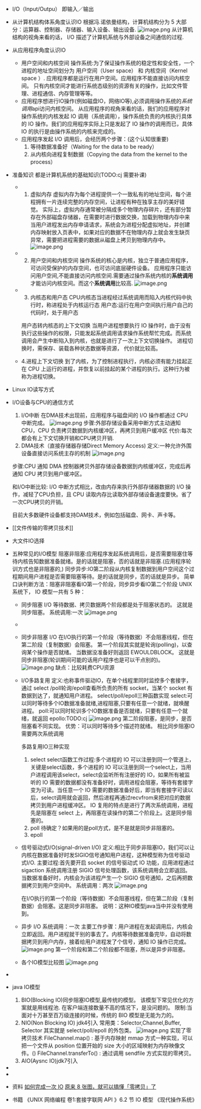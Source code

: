 - I/O（Input/Outpu） 即输入／输出
- 从计算机结构体系角度认识IO
  根据冯.诺依曼结构，计算机结构分为 5 大部分：运算器、控制器、存储器、输入设备、输出设备.
  ![image.png](../assets/image_1653804633725_0.png) 
  从计算机结构的视角来看的话， I/O 描述了计算机系统与外部设备之间通信的过程.
- 从应用程序角度认识IO
	- 用户空间和内核空间
	  操作系统:为了保证操作系统的稳定性和安全性，一个进程的地址空间划分为 用户空间（User space） 和 内核空间（Kernel space ）.
	  应用程序都是运行在用户空间。应用程序不能直接访问内核空间。
	  只有内核空间才能进行系统态级别的资源有关的操作，比如文件管理、进程通信、内存管理等等。
	- 应用程序想进行IO操作(例如磁盘IO，网络IO等),必须调用操作系统的*系统调用*api访问内核空间。
	  从应用程序的视角来看的话，我们的应用程序对操作系统的内核发起 IO 调用（系统调用），操作系统负责的内核执行具体的 IO 操作。我们的应用程序实际上只是发起了 IO 操作的调用而已，具体 IO 的执行是由操作系统的内核来完成的。
	- 应用程序发起 I/O 调用后，会经历两个步骤：(这个认知很重要)
	  1. 等待数据准备好（Waiting for the data to be ready）
	  2. 从内核向进程复制数据（Copying the data from the kernel to the process）
- 准备知识
  都是计算机系统的基础知识(TODO:cj 需要补课)
	- 1. 虚拟内存
	  虚拟内存为每个进程提供一个一致私有的地址空间，每个进程拥有一片连续完整的内存空间，让进程有种在独享主存的美好错觉。
	  实际上，虚拟内存通常被分隔成多个物理内存碎片，还有部分暂存在外部磁盘存储器，在需要时进行数据交换，加载到物理内存中来
	  当用户进程发出内存申请请求，系统会为进程分配虚拟地址，并创建内存映射放入页表中，如果对应的数据不在物理内存上就会发生缺页异常，需要把进程需要的数据从磁盘上拷贝到物理内存中。
	  ![image.png](../assets/image_1653807210194_0.png)
	- 2. 用户空间和内核空间
	  操作系统的核心是内核，独立于普通应用程序，可访问受保护的内存空间，也可访问底层硬件设备。 
	  应用程序只能访问用户空间,不能直接访问内核空间.需要通过操作系统内核的**系统调用**才能访问内核空间。而这个**系统调用**比较高.
	  ![image.png](../assets/image_1653807823131_0.png)
	- 3. 内核态和用户态
	  CPU内核态当进程经过系统调用而陷入内核代码中执行时，称进程处于内核运行态
	  用户态:运行在用户空间执行用户自己的代码时，处于用户态
	  
	  用户态转内核态的上下文切换
	  当用户进程想要执行 IO 操作时，由于没有执行这些操作的权限，只能发起系统调用请求操作系统帮忙完成。而系统调用会产生中断陷入到内核，也就是进行了一次上下文切换操作。
	  进程切换时，需保存、装载各种状态数据等资源， 代价就比较高。
	- 4.进程上下文切换
	  到了内核，为了控制进程执行，内核必须有能力挂起正在 CPU 上运行的进程，并恢复以前挂起的某个进程的执行。这种行为被称为进程切换。
- Linux IO读写方式
- I/O设备与CPU的通信方式
  1. I/O中断
  在DMA技术出现前，应用程序与磁盘间的 I/O 操作都通过 CPU 中断完成。
  ![image.png](../assets/image_1653811901564_0.png) 
  步骤:外部存储设备采用中断方式主动通知 CPU，CPU 负责拷贝数据到内核缓冲区，再拷贝到用户缓冲区
  代价:每次都会有上下文切换开销和CPU拷贝开销.
  2. DMA技术（直接存储器存储Direct Memory Access)
  定义:一种允许外围设备直接访问系统主存的机制
  ![image.png](../assets/image_1653812462739_0.png)
  
  步骤:CPU 通知 DMA 控制器拷贝外部存储设备数据到内核缓冲区，完成后再通知 CPU 拷贝到用户缓冲区。
  
  和I/O中断比较: I/O 中断方式相比，改由内存来执行外部存储器数据的 I/O 操作，减轻了CPU负担，且 CPU 读取内存比读取外部存储设备速度要快。省了一次CPU拷贝的开销。
  
  目前大多数硬件设备都支持DAM技术，例如包括磁盘、网卡、声卡等。
- [[文件传输的零拷贝技术]]
- 大文件IO选择
- 五种常见的I/O模型
  阻塞非阻塞:应用程序发起系统调用后，是否需要阻塞住等待内核告知数据准备就绪。是的话就是阻塞，否的话就是非阻塞.(应用程序轮训方式也是非阻塞的,)
  同步异步:IO第二阶段从内核复制数据到用户空间这个过程期间用户进程是否需要阻塞等待。是的话就是同步，否的话就是异步。
  简单口诀判断方法：阻塞非阻塞看IO第一个阶段，同步异步看IO第二个阶段
  UNIX 系统下， IO 模型一共有 5 种：
	- 同步阻塞 I/O
	  等待数据、拷贝数据两个阶段都是处于阻塞状态的。 这就是同步阻塞。
	  系统调用:一次
	  ![image.png](../assets/image_1653808652432_0.png)
	-
	- 同步非阻塞 I/O
	  在I/O执行的第一个阶段（等待数据）不会阻塞线程，但在第二阶段（复制数据）会阻塞。
	  第一个阶段其实就是轮询(polling)，以查询某个操作是否就绪。
	  当数据没准备好则返回 EWOULDBLOCK。
	  这就是同步非阻塞(轮训期间可能的话用户程序也是可以干点别的)。
	  ![image.png](../assets/image_1653810205054_0.png)
	  缺点：比较耗费CPU资源
	- I/O多路复用
	  定义:也称事件驱动IO，在单个线程里同时监控多个套接字，通过 select /poll轮询/epoll查看所负责的所有 socket，当某个 socket 有数据到达了，就通知用户进程。
	  select/poll/epoll三种函数实现
	  select:可以同时等待多个IO数据准备就绪,进程阻塞,只要有任意一个就绪，就唤醒进程。
	  poll:可以同时轮训多个IO数据准备是否就绪，只要有任意一个就绪，就返回
	  epollo:TODO:cj
	  ![image.png](../assets/image_1653824421764_0.png)
	  第二阶段阻塞，是同步，是否阻塞看不同实现。
	  优势：可以同时等待多个描述符就绪。
	  相比同步阻塞IO需要两次系统调用
	  
	  
	  
	  多路复用IO三种实现
	  1. select 
	  select函数工作过程:多个进程的 IO 可以注册到同一个管道上，关键是select函数，多个进程的 IO 可以注册到同一个select上，当用户进程调用该select，select会监听所有注册好的 IO，如果所有被监听的 IO 需要的数据都没有准备好时，调用进程会阻塞，等待有套接字变为可读。当任意一个 IO 需要的数据准备好后，即当有套接字可读以后，select调用就会返回，然后进程再通过recvfrom来把对应的数据拷贝到用户进程缓冲区。
	  IO 复用的特点是进行了两次系统调用，进程先是阻塞在 select 上，再阻塞在读操作的第二个阶段上。这是同步阻塞的。
	  2. poll
	  待确定？如果用的是poll方式，是不是就是同步非阻塞的。
	  3. epoll
	- 信号驱动式I/O(signal-driven I/O)
	  定义:相比于同步非阻塞IO，我们可以让内核在数据准备好时发SIGIO信号通知用户进程，这种模型称为信号驱动式I/O.
	  主要过程:首先要开启 socket 的信号驱动式 IO 功能，应用进程通过 sigaction 系统调用注册 SIGIO 信号处理函数，该系统调用会立即返回。当数据准备好时，内核会为该进程产生一个 SIGIO 信号通知，之后再把数据拷贝到用户空间中。
	  系统调用：两次
	  ![image.png](../assets/image_1653811191681_0.png)
	  
	  在I/O执行的第一个阶段（等待数据）不会阻塞线程，但在第二阶段（复制数据）会阻塞。这是同步非阻塞。
	  说明：这种IO模型java当中并没有使用到。
	- 异步 I/O
	  系统调用：一次
	  主要工作步骤：用户进程在发起调用后，内核会立即返回。用户进程就干别的事去了。内核等待数据准备完毕，自动将数据拷贝到用户内存，接着给用户进程发了个信号，通知 IO 操作已完成。
	  ![image.png](../assets/image_1653825588488_0.png)
	  第一个阶段和第二个阶段都不阻塞，所以是异步非阻塞。
	- 各个IO模型比较图
	  ![image.png](../assets/image_1653825732794_0.png)
-
- java IO模型
  1. BIO(Blocking IO)同步阻塞IO模型,最传统的模型。
  该模型下常见优化的方案就是用线程池.
  在客户端连接数量不高的情况下，是没问题的。
  限制:当面对十万甚至百万级连接的时候，传统的 BIO 模型是无能为力的。
  2. NIO(Non Blocking IO) jdk4引入
  常用类：Selector,Channel,Buffer,
  Selector 其实就是 select/poll/epoll 的外包类。
  ![image.png](../assets/image_1653829162081_0.png) 
  实现了零拷贝技术
  FileChannel.map() : 基于内存映射 mmap 方式一种实现，可以把一个文件从 position 位置开始的 size 大小的区域映射为内存映像文件。()
  FileChannel.transferTo() : 通过调用 sendfile 方式实现的零拷贝。
  3. AIO(Aysnc IO)jdk7引入
-
-
- 资料
  [如何完成一次 IO](https://llc687.top/126.html)
  [原来 8 张图，就可以搞懂「零拷贝」了](https://www.cnblogs.com/xiaolincoding/p/13719610.html)
- 书籍
  《UNIX 网络编程 卷1:套接字联网 API 》6.2 节 IO 模型
  《现代操作系统》